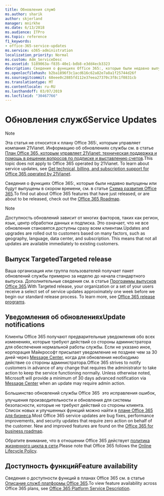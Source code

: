 ```yaml
---
title: Обновления служб
ms.author: sharik
author: skjerland
manager: mnirkhe
ms.date: 6/13/2018
ms.audience: ITPro
ms.topic: reference
f1_keywords:
- office-365-service-updates
ms.service: o365-administration
localization_priority: Normal
ms.custom: Adm_ServiceDesc
ms.assetid: 5189063a-f835-40e1-bdb8-e3dd4ecb3323
description: Сведения о функциях Office 365:, которые были недавно выпущены или будут выпущены в скором времени, см. в статье Схема развития Office 365.
ms.openlocfilehash: b2ba1896f3c1acd616c62a82e7a8a1f25744d26f
ms.sourcegitcommit: 68eee0c2885fd112e37eea27370c3f8c1f0831cb
ms.translationtype: MT
ms.contentlocale: ru-RU
ms.lasthandoff: 03/07/2019
ms.locfileid: "30467766"
---
```

# <a name="service-updates"></a><span data-ttu-id="e2bc0-103">Обновления служб</span><span class="sxs-lookup"><span data-stu-id="e2bc0-103">Service Updates</span></span>

> [!NOTE]
> <span data-ttu-id="e2bc0-p101">Эта статья не относится к плану Office 365:, которым управляет компания 21Vianet. Информацию об обновлениях службы см. в статье [План Office 365, которым управляет 21Vianet: техническая поддержка и помощь в решении вопросов по подписке и выставлению счетов](http://go.microsoft.com/fwlink/?LinkID=733350&amp;clcid=0x409).</span><span class="sxs-lookup"><span data-stu-id="e2bc0-p101">This topic does not apply to Office 365 operated by 21Vianet. To learn about service updates, see [Get technical, billing, and subscription support for Office 365 operated by 21Vianet](http://go.microsoft.com/fwlink/?LinkID=733350&amp;clcid=0x409).</span></span> 
  
<span data-ttu-id="e2bc0-106">Сведения о функциях Office 365:, которые были недавно выпущены или будут выпущены в скором времени, см. в статье [Схема развития Office 365](https://go.microsoft.com/fwlink/?LinkId=509914).</span><span class="sxs-lookup"><span data-stu-id="e2bc0-106">To find out about Office 365 features that have just released, or are about to be released, check out the [Office 365 Roadmap](https://go.microsoft.com/fwlink/?LinkId=509914).</span></span>
  
> [!NOTE]
> <span data-ttu-id="e2bc0-p102">Доступность обновлений зависит от многих факторов, таких как регион, язык, центр обработки данных и подписка. Это означает, что не все обновления становятся доступны сразу всем клиентам.</span><span class="sxs-lookup"><span data-stu-id="e2bc0-p102">Updates and upgrades are rolled out to customers based on many factors, such as geography, language, data center, and subscription. This means that not all updates are available immediately to existing customers.</span></span> 
  
## <a name="targeted-release"></a><span data-ttu-id="e2bc0-109">Выпуск Targeted</span><span class="sxs-lookup"><span data-stu-id="e2bc0-109">Targeted release</span></span>

<span data-ttu-id="e2bc0-p103">Ваша организация или группа пользователей получает пакет обновлений службы примерно за неделю до начала стандартного выпуска. Дополнительные сведения см. в статье [Программы выпусков Office 365](https://go.microsoft.com/fwlink/p/?LinkId=509823).</span><span class="sxs-lookup"><span data-stu-id="e2bc0-p103">With Targeted release, your organization or a set of your users receive a select set of service updates approximately one week before we begin our standard release process. To learn more, see [Office 365 release programs](https://go.microsoft.com/fwlink/p/?LinkId=509823).</span></span> 
  
## <a name="update-notifications"></a><span data-ttu-id="e2bc0-112">Уведомления об обновлениях</span><span class="sxs-lookup"><span data-stu-id="e2bc0-112">Update notifications</span></span>

<span data-ttu-id="e2bc0-p104">Клиенты Office 365 получают предварительные уведомления обо всех изменениях, которые требуют действий со стороны администратора для обеспечения нормальной работы службы. Если не указано иное, корпорация Майкрософт присылает уведомление не позднее чем за 30 дней через [Message Center](http://technet.microsoft.com/library/38FB3333-BFCC-4340-A37B-DEDA509C209.aspx), когда для обновления необходимо действие со стороны администратора.</span><span class="sxs-lookup"><span data-stu-id="e2bc0-p104">Office 365 strives to notify customers in advance of any change that requires the administrator to take action to keep the service functioning normally. Unless otherwise noted, Microsoft will provide a minimum of 30 days advanced notification via [Message Center](http://technet.microsoft.com/library/38FB3333-BFCC-4340-A37B-DEDA509C209.aspx) when an update may require admin action.</span></span> 
  
<span data-ttu-id="e2bc0-p105">Большинство обновлений службы Office 365  это исправления ошибок, улучшения производительности и обновления для системы безопасности, которые не требуют действий со стороны клиента. Список новых и улучшенных функций можно найти в [плане Office 365 для бизнеса](http://roadmap.office.com/).</span><span class="sxs-lookup"><span data-stu-id="e2bc0-p105">Most Office 365 service updates are bug fixes, performance improvements, and security updates that require zero action on behalf of the customer. New and improved features are found on the [Office 365 for business roadmap](http://roadmap.office.com/).</span></span>
  
<span data-ttu-id="e2bc0-117">Обратите внимание, что в отношении Office 365 действует [политика жизненного цикла в сети](https://support.microsoft.com/en-us/lifecycle#gp/osslpolicy).</span><span class="sxs-lookup"><span data-stu-id="e2bc0-117">Please note that Office 365 follows the [Online Lifecycle Policy](https://support.microsoft.com/en-us/lifecycle#gp/osslpolicy).</span></span>
  
## <a name="feature-availability"></a><span data-ttu-id="e2bc0-118">Доступность функций</span><span class="sxs-lookup"><span data-stu-id="e2bc0-118">Feature availability</span></span>

<span data-ttu-id="e2bc0-119">Сведения о доступности функций в планах Office 365 см. в статье [Описание служб платформы Office 365](https://technet.microsoft.com/en-us/library/office-365-platform-service-description.aspx).</span><span class="sxs-lookup"><span data-stu-id="e2bc0-119">To view feature availability across Office 365 plans, see [Office 365 Platform Service Description](https://technet.microsoft.com/en-us/library/office-365-platform-service-description.aspx).</span></span>
  


